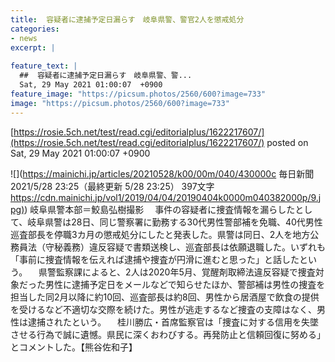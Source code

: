```yaml
---
title:  容疑者に逮捕予定日漏らす　岐阜県警、警官2人を懲戒処分  
categories:
- news
excerpt: |
  
feature_text: |
  ##  容疑者に逮捕予定日漏らす　岐阜県警、警...
  Sat, 29 May 2021 01:00:07  +0900
feature_image: "https://picsum.photos/2560/600?image=733"
image: "https://picsum.photos/2560/600?image=733"
---
```


[https://rosie.5ch.net/test/read.cgi/editorialplus/1622217607/](https://rosie.5ch.net/test/read.cgi/editorialplus/1622217607/)
posted on Sat, 29 May 2021 01:00:07  +0900

<!--more-->

![](https://mainichi.jp/articles/20210528/k00/00m/040/430000c 毎日新聞 2021/5/28 23:25（最終更新 5/28 23:25） 397文字 [https://cdn.mainichi.jp/vol1/2019/04/04/20190404k0000m040382000p/9.jpg)](https://cdn.mainichi.jp/vol1/2019/04/04/20190404k0000m040382000p/9.jpg)) 岐阜県警本部＝鮫島弘樹撮影 　事件の容疑者に捜査情報を漏らしたとして、岐阜県警は28日、同じ警察署に勤務する30代男性警部補を免職、40代男性巡査部長を停職3カ月の懲戒処分にしたと発表した。県警は同日、2人を地方公務員法（守秘義務）違反容疑で書類送検し、巡査部長は依願退職した。いずれも「事前に捜査情報を伝えれば逮捕や捜査が円滑に進むと思った」と話したという。 　県警監察課によると、2人は2020年5月、覚醒剤取締法違反容疑で捜査対象だった男性に逮捕予定日をメールなどで知らせたほか、警部補は男性の捜査を担当した同2月以降に約10回、巡査部長は約8回、男性から居酒屋で飲食の提供を受けるなど不適切な交際を続けた。男性が逃走するなど捜査の支障はなく、男性は逮捕されたという。 　桂川勝広・首席監察官は「捜査に対する信用を失墜させる行為で誠に遺憾。県民に深くおわびする。再発防止と信頼回復に努める」とコメントした。【熊谷佐和子】
